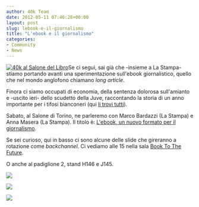 ```yaml
---
author: 40k Team
date: 2012-05-11 07:46:28+00:00
layout: post
slug: lebook-e-il-giornalismo
title: "L'ebook e il giornalismo"
categories:
- Community
- News
---
```


[![40k al Salone del Libro](http://40k.it/wp-content/uploads/2012/05/Schermata-2012-05-11-a-09.33.50-300x289.png)](http://40k.it/wp-content/uploads/2012/05/Schermata-2012-05-11-a-09.33.50.png)Se ci segui, sai già che -insieme a La Stampa- stiamo portando avanti una sperimentazione sull'ebook giornalistico, quello che nel mondo anglofono chiamano _long article._

Finora ci siamo occupati di economia, della sentenza dolorosa sull'amianto e -uscito ieri- dello scudetto della Juve, raccontando la storia di un anno importante per i tifosi bianconeri (qui [li trovi tutti](http://www.lastampa.it/promozioni/ebook/default.asp)).

Sabato, al Salone di Torino, ne parleremo con Marco Bardazzi (La Stampa) e Anna Masera (La Stampa). Il titolo è: [L'ebook, un nuovo formato per il giornalismo](http://www.salonelibro.it/en/organizza-la-visita/programma/details/4375-ebook-un-nuovo-formato-per-il-giornalismo-book-to-the-future.html).

Se sei curioso, qui in basso ci sono alcune delle slide che gireranno a rotazione come _backchannel_. Ci vediamo alle 15 nella sala [Book To The Future](http://www.salonelibro.it/en/organizza-la-visita/programma/venueevents/49-book-to-the-future.html).

O anche al padiglione 2, stand H146 e J145.


[![](http://40k.it/wp-content/uploads/2012/05/ken-Doctor2.jpg)](http://40k.it/wp-content/uploads/2012/05/ken-Doctor2.jpg)[
](http://40k.it/wp-content/uploads/2012/05/Ken-Doctor.jpg)


[![](http://40k.it/wp-content/uploads/2012/05/Seth-Godin.jpg)](http://40k.it/wp-content/uploads/2012/05/Seth-Godin.jpg)

[![](http://40k.it/wp-content/uploads/2012/05/informant.jpg)](http://40k.it/wp-content/uploads/2012/05/informant.jpg)
